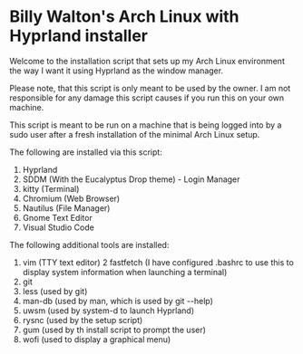 # Billy Walton's Arch Linux with Hyprland installer

Welcome to the installation script that sets up my Arch Linux environment the way I want it using Hyprland as the window manager.

Please note, that this script is only meant to be used by the owner.  I am not responsible for any damage this script causes if you run this on your own machine.

This script is meant to be run on a machine that is being logged into by a sudo user after a fresh installation of the minimal Arch Linux setup.

The following are installed via this script:

1.  Hyprland
2.  SDDM (With the Eucalyptus Drop theme) - Login Manager
2.  kitty (Terminal)
3.  Chromium (Web Browser)
4.  Nautilus (File Manager)
5.  Gnome Text Editor
6.  Visual Studio Code

The following additional tools are installed:
1.  vim (TTY text editor)
2   fastfetch (I have configured .bashrc to use this to display system information when launching a terminal)
2.  git
4.  less (used by git)
5.  man-db (used by man, which is used by git --help)
6.  uwsm (used by system-d to launch Hyprland)
7.  rysnc (used by the setup script)
8.  gum (used by th install script to prompt the user)
9.  wofi (used to display a graphical menu)
